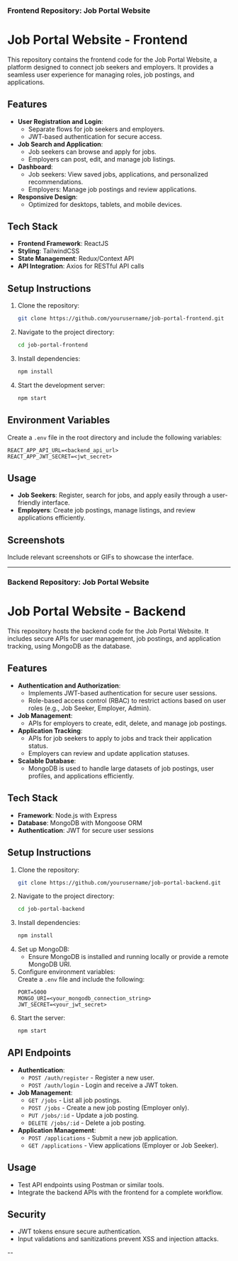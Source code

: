 ### **Frontend Repository: Job Portal Website**

# Job Portal Website - Frontend  
This repository contains the frontend code for the Job Portal Website, a platform designed to connect job seekers and employers. It provides a seamless user experience for managing roles, job postings, and applications.

## **Features**  
- **User Registration and Login**:  
  - Separate flows for job seekers and employers.  
  - JWT-based authentication for secure access.  
- **Job Search and Application**:  
  - Job seekers can browse and apply for jobs.  
  - Employers can post, edit, and manage job listings.  
- **Dashboard**:  
  - Job seekers: View saved jobs, applications, and personalized recommendations.  
  - Employers: Manage job postings and review applications.  
- **Responsive Design**:  
  - Optimized for desktops, tablets, and mobile devices.  

## **Tech Stack**  
- **Frontend Framework**: ReactJS  
- **Styling**: TailwindCSS  
- **State Management**: Redux/Context API  
- **API Integration**: Axios for RESTful API calls  

## **Setup Instructions**  
1. Clone the repository:  
   ```bash  
   git clone https://github.com/yourusername/job-portal-frontend.git  
   ```  
2. Navigate to the project directory:  
   ```bash  
   cd job-portal-frontend  
   ```  
3. Install dependencies:  
   ```bash  
   npm install  
   ```  
4. Start the development server:  
   ```bash  
   npm start  
   ```  

## **Environment Variables**  
Create a `.env` file in the root directory and include the following variables:  
```env  
REACT_APP_API_URL=<backend_api_url>  
REACT_APP_JWT_SECRET=<jwt_secret>  
```  

## **Usage**  
- **Job Seekers**: Register, search for jobs, and apply easily through a user-friendly interface.  
- **Employers**: Create job postings, manage listings, and review applications efficiently.  

## **Screenshots**  
Include relevant screenshots or GIFs to showcase the interface.  

---

### **Backend Repository: Job Portal Website**

# Job Portal Website - Backend  
This repository hosts the backend code for the Job Portal Website. It includes secure APIs for user management, job postings, and application tracking, using MongoDB as the database.

## **Features**  
- **Authentication and Authorization**:  
  - Implements JWT-based authentication for secure user sessions.  
  - Role-based access control (RBAC) to restrict actions based on user roles (e.g., Job Seeker, Employer, Admin).  
- **Job Management**:  
  - APIs for employers to create, edit, delete, and manage job postings.  
- **Application Tracking**:  
  - APIs for job seekers to apply to jobs and track their application status.  
  - Employers can review and update application statuses.  
- **Scalable Database**:  
  - MongoDB is used to handle large datasets of job postings, user profiles, and applications efficiently.  

## **Tech Stack**  
- **Framework**: Node.js with Express  
- **Database**: MongoDB with Mongoose ORM  
- **Authentication**: JWT for secure user sessions  

## **Setup Instructions**  
1. Clone the repository:  
   ```bash  
   git clone https://github.com/yourusername/job-portal-backend.git  
   ```  
2. Navigate to the project directory:  
   ```bash  
   cd job-portal-backend  
   ```  
3. Install dependencies:  
   ```bash  
   npm install  
   ```  
4. Set up MongoDB:  
   - Ensure MongoDB is installed and running locally or provide a remote MongoDB URI.  
5. Configure environment variables:  
   Create a `.env` file and include the following:  
   ```env  
   PORT=5000  
   MONGO_URI=<your_mongodb_connection_string>  
   JWT_SECRET=<your_jwt_secret>  
   ```  
6. Start the server:  
   ```bash  
   npm start  
   ```  

## **API Endpoints**  
- **Authentication**:  
  - `POST /auth/register` - Register a new user.  
  - `POST /auth/login` - Login and receive a JWT token.  
- **Job Management**:  
  - `GET /jobs` - List all job postings.  
  - `POST /jobs` - Create a new job posting (Employer only).  
  - `PUT /jobs/:id` - Update a job posting.  
  - `DELETE /jobs/:id` - Delete a job posting.  
- **Application Management**:  
  - `POST /applications` - Submit a new job application.  
  - `GET /applications` - View applications (Employer or Job Seeker).  

## **Usage**  
- Test API endpoints using Postman or similar tools.  
- Integrate the backend APIs with the frontend for a complete workflow.  

## **Security**  
- JWT tokens ensure secure authentication.  
- Input validations and sanitizations prevent XSS and injection attacks.  

--
